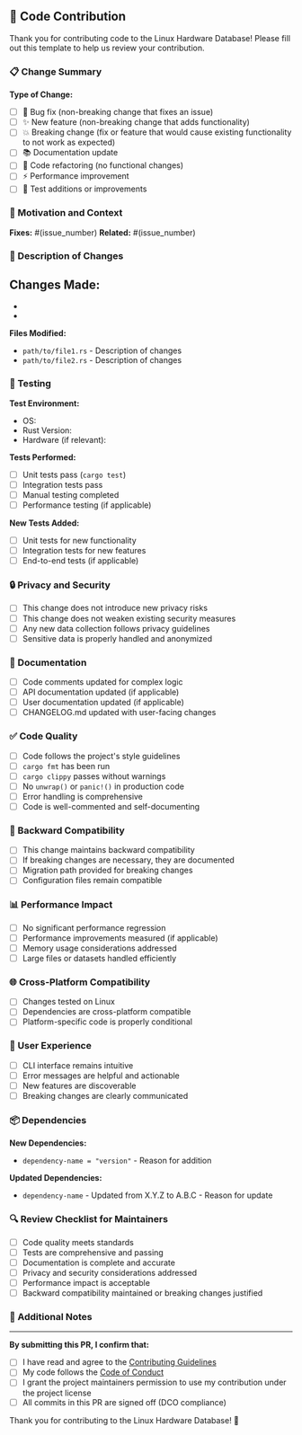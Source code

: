 ## 🚀 Code Contribution

Thank you for contributing code to the Linux Hardware Database! Please fill out this template to help us review your contribution.

### 📋 Change Summary

<!-- Provide a clear and concise summary of your changes -->

**Type of Change:**
- [ ] 🐛 Bug fix (non-breaking change that fixes an issue)
- [ ] ✨ New feature (non-breaking change that adds functionality)
- [ ] 💥 Breaking change (fix or feature that would cause existing functionality to not work as expected)
- [ ] 📚 Documentation update
- [ ] 🔧 Code refactoring (no functional changes)
- [ ] ⚡ Performance improvement
- [ ] 🧪 Test additions or improvements

### 🎯 Motivation and Context

<!-- Why is this change required? What problem does it solve? -->
<!-- If it fixes an open issue, please link to the issue here -->

**Fixes:** #(issue_number)
**Related:** #(issue_number)

### 📝 Description of Changes

<!-- Describe your changes in detail -->

**Changes Made:**
- 
- 
- 

**Files Modified:**
- `path/to/file1.rs` - Description of changes
- `path/to/file2.rs` - Description of changes

### 🧪 Testing

<!-- Describe the tests you've run to verify your changes -->

**Test Environment:**
- OS: 
- Rust Version: 
- Hardware (if relevant): 

**Tests Performed:**
- [ ] Unit tests pass (`cargo test`)
- [ ] Integration tests pass
- [ ] Manual testing completed
- [ ] Performance testing (if applicable)

**New Tests Added:**
- [ ] Unit tests for new functionality
- [ ] Integration tests for new features
- [ ] End-to-end tests (if applicable)

### 🔒 Privacy and Security

<!-- Consider privacy and security implications -->

- [ ] This change does not introduce new privacy risks
- [ ] This change does not weaken existing security measures
- [ ] Any new data collection follows privacy guidelines
- [ ] Sensitive data is properly handled and anonymized

### 📖 Documentation

<!-- Have you updated documentation for your changes? -->

- [ ] Code comments updated for complex logic
- [ ] API documentation updated (if applicable)
- [ ] User documentation updated (if applicable)
- [ ] CHANGELOG.md updated with user-facing changes

### ✅ Code Quality

<!-- Ensure your code meets our quality standards -->

- [ ] Code follows the project's style guidelines
- [ ] `cargo fmt` has been run
- [ ] `cargo clippy` passes without warnings
- [ ] No `unwrap()` or `panic!()` in production code
- [ ] Error handling is comprehensive
- [ ] Code is well-commented and self-documenting

### 🔄 Backward Compatibility

<!-- Consider compatibility implications -->

- [ ] This change maintains backward compatibility
- [ ] If breaking changes are necessary, they are documented
- [ ] Migration path provided for breaking changes
- [ ] Configuration files remain compatible

### 📊 Performance Impact

<!-- Consider performance implications -->

- [ ] No significant performance regression
- [ ] Performance improvements measured (if applicable)
- [ ] Memory usage considerations addressed
- [ ] Large files or datasets handled efficiently

### 🌐 Cross-Platform Compatibility

<!-- Ensure changes work across supported platforms -->

- [ ] Changes tested on Linux
- [ ] Dependencies are cross-platform compatible
- [ ] Platform-specific code is properly conditional

### 🎨 User Experience

<!-- Consider how this affects users -->

- [ ] CLI interface remains intuitive
- [ ] Error messages are helpful and actionable
- [ ] New features are discoverable
- [ ] Breaking changes are clearly communicated

### 📦 Dependencies

<!-- List any new dependencies or version updates -->

**New Dependencies:**
- `dependency-name = "version"` - Reason for addition

**Updated Dependencies:**
- `dependency-name` - Updated from X.Y.Z to A.B.C - Reason for update

### 🔍 Review Checklist for Maintainers

<!-- This section is for maintainers - leave empty -->

- [ ] Code quality meets standards
- [ ] Tests are comprehensive and passing  
- [ ] Documentation is complete and accurate
- [ ] Privacy and security considerations addressed
- [ ] Performance impact is acceptable
- [ ] Backward compatibility maintained or breaking changes justified

### 💬 Additional Notes

<!-- Any additional information for reviewers -->

---

**By submitting this PR, I confirm that:**
- [ ] I have read and agree to the [Contributing Guidelines](../CONTRIBUTING.md)
- [ ] My code follows the [Code of Conduct](../CODE_OF_CONDUCT.md)
- [ ] I grant the project maintainers permission to use my contribution under the project license
- [ ] All commits in this PR are signed off (DCO compliance)

Thank you for contributing to the Linux Hardware Database! 🐧
